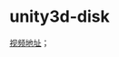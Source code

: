 # unity3d-disk

[视频地址](https://m.youku.com/video/id_XMzU0NTgwOTY0MA==.html?sharekey=c27663763aa1668059d1586cd68eacac2&from=singlemessage&isappinstalled=0&source=&ishttps=1)；

